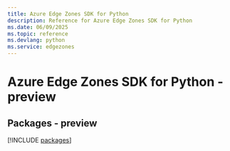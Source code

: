 ```yaml
---
title: Azure Edge Zones SDK for Python
description: Reference for Azure Edge Zones SDK for Python
ms.date: 06/09/2025
ms.topic: reference
ms.devlang: python
ms.service: edgezones
---
```

# Azure Edge Zones SDK for Python - preview
## Packages - preview
[!INCLUDE [packages](edge-zones-index.md)]